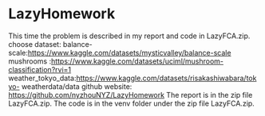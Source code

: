 # LazyHomework
This time the problem is described in my report and code in LazyFCA.zip.
choose dataset:
balance-scale:https://www.kaggle.com/datasets/mysticvalley/balance-scale mushrooms :https://www.kaggle.com/datasets/uciml/mushroom-classification?rvi=1
weather_tokyo_data:https://www.kaggle.com/datasets/risakashiwabara/tokyo- weatherdata/data
github website: https://github.com/nyzhouNYZ/LazyHomework
The report is in the zip file LazyFCA.zip.
The code is in the venv folder under the zip file LazyFCA.zip.
